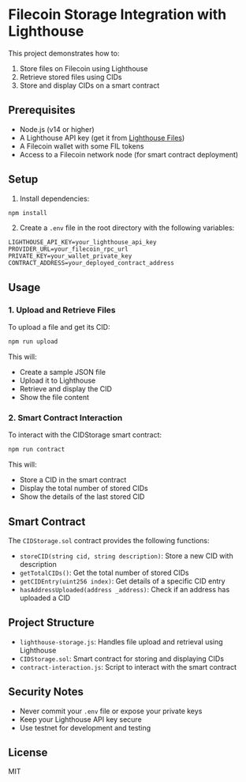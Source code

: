 # Filecoin Storage Integration with Lighthouse

This project demonstrates how to:
1. Store files on Filecoin using Lighthouse
2. Retrieve stored files using CIDs
3. Store and display CIDs on a smart contract

## Prerequisites

- Node.js (v14 or higher)
- A Lighthouse API key (get it from [Lighthouse Files](https://files.lighthouse.storage/))
- A Filecoin wallet with some FIL tokens
- Access to a Filecoin network node (for smart contract deployment)

## Setup

1. Install dependencies:
```bash
npm install
```

2. Create a `.env` file in the root directory with the following variables:
```
LIGHTHOUSE_API_KEY=your_lighthouse_api_key
PROVIDER_URL=your_filecoin_rpc_url
PRIVATE_KEY=your_wallet_private_key
CONTRACT_ADDRESS=your_deployed_contract_address
```

## Usage

### 1. Upload and Retrieve Files

To upload a file and get its CID:
```bash
npm run upload
```

This will:
- Create a sample JSON file
- Upload it to Lighthouse
- Retrieve and display the CID
- Show the file content

### 2. Smart Contract Interaction

To interact with the CIDStorage smart contract:
```bash
npm run contract
```

This will:
- Store a CID in the smart contract
- Display the total number of stored CIDs
- Show the details of the last stored CID

## Smart Contract

The `CIDStorage.sol` contract provides the following functions:
- `storeCID(string cid, string description)`: Store a new CID with description
- `getTotalCIDs()`: Get the total number of stored CIDs
- `getCIDEntry(uint256 index)`: Get details of a specific CID entry
- `hasAddressUploaded(address _address)`: Check if an address has uploaded a CID

## Project Structure

- `lighthouse-storage.js`: Handles file upload and retrieval using Lighthouse
- `CIDStorage.sol`: Smart contract for storing and displaying CIDs
- `contract-interaction.js`: Script to interact with the smart contract

## Security Notes

- Never commit your `.env` file or expose your private keys
- Keep your Lighthouse API key secure
- Use testnet for development and testing

## License

MIT 